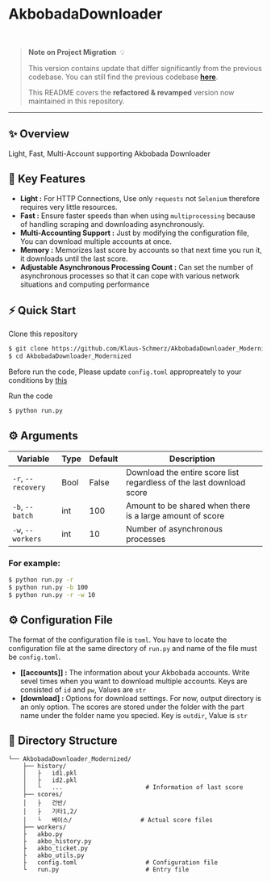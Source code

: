# AkbobadaDownloader

    

> **Note on Project Migration**  💡
>
> This version contains update that differ significantly from the previous codebase. You can still find the previous codebase [**here**](https://github.com/Klaus-Schmerz/AkbobadaDownloader).
>
> This README covers the **refactored & revamped** version now maintained in this repository.

---

## ✨ Overview

Light, Fast, Multi-Account supporting Akbobada Downloader

## 🚀 Key Features

* **Light :** For HTTP Connections, Use only `requests` not `Selenium` therefore requires very little resources.
* **Fast :** Ensure faster speeds than when using `multiprocessing` because of handling scraping and downloading asynchronously.
* **Multi-Accounting Support :** Just by modifying the configuration file, You can download multiple accounts at once.
* **Memory :** Memorizes last score by accounts so that next time you run it, it downloads until the last score.
* **Adjustable Asynchronous Processing Count :** Can set the number of asynchronous processes so that it can cope with various network situations and computing performance

## ⚡ Quick Start

Clone this repository

```bash
$ git clone https://github.com/Klaus-Schmerz/AkbobadaDownloader_Modernized.git
$ cd AkbobadaDownloader_Modernized
```

Before run the code, Please update `config.toml` appropreately to your conditions by [this](#configuration-file)

Run the code
```bash
$ python run.py
```

## ⚙️ Arguments

| Variable           | Type | Default | Description                                                          |
| ------------------ | ---- | ------- | -------------------------------------------------------------------- |
| `-r`, `--recovery` | Bool | False   | Download the entire score list regardless of the last download score |
| `-b`, `--batch`    | int  | 100     | Amount to be shared when there is a large amount of score            |
| `-w`, `--workers`  | int  | 10      | Number of asynchronous processes                                     |

### For example:
```bash
$ python run.py -r
$ python run.py -b 100
$ python run.py -r -w 10
```

## ⚙️ Configuration File

The format of the configuration file is `toml`.
You have to locate the configuration file at the same directory of `run.py` and name of the file must be `config.toml`.

* **[[accounts]] :** The information about your Akbobada accounts. Write sevel times when you want to download multiple accounts.
                     Keys are consisted of `id` and `pw`, Values are `str`
* **[download] :** Options for download settings. For now, output directory is an only option. The scores are stored under the folder with the part name under the folder name you specied.
                   Key is `outdir`, Value is `str`

## 🧩 Directory Structure

```text
└── AkbobadaDownloader_Modernized/
    ├── history/
    │   ├   id1.pkl
    │   ├   id2.pkl
    │   └   ...                       # Information of last score
    ├── scores/
    │   ├   건반/
    │   ├   기타1,2/
    │   └   베이스/                   # Actual score files
    ├── workers/
    ├   akbo.py
    ├   akbo_history.py
    ├   akbo_ticket.py
    ├   akbo_utils.py
    ├   config.toml                   # Configuration file
    └   run.py                        # Entry file
```
